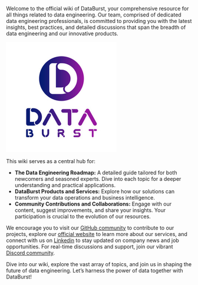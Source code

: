 Welcome to the official wiki of DataBurst, your comprehensive resource for all things related to data engineering. Our team, comprised of dedicated data engineering professionals, is committed to providing you with the latest insights, best practices, and detailed discussions that span the breadth of data engineering and our innovative products.

![DataBurst](logo.jpg)

This wiki serves as a central hub for:

- **The Data Engineering Roadmap:** A detailed guide tailored for both newcomers and seasoned experts. Dive into each topic for a deeper understanding and practical applications.
- **DataBurst Products and Services:** Explore how our solutions can transform your data operations and business intelligence.
- **Community Contributions and Collaborations:** Engage with our content, suggest improvements, and share your insights. Your participation is crucial to the evolution of our resources.



We encourage you to visit our [GitHub community](https://github.com/data-burst) to contribute to our projects, explore our [official website](https://databurst.tech/) to learn more about our services, and connect with us on [Linkedin](https://www.linkedin.com/company/databurst/) to stay updated on company news and job opportunities. For real-time discussions and support, join our vibrant [Discord community](https://discord.com/invite/DWVD3gVv).

Dive into our wiki, explore the vast array of topics, and join us in shaping the future of data engineering. Let’s harness the power of data together with DataBurst!
